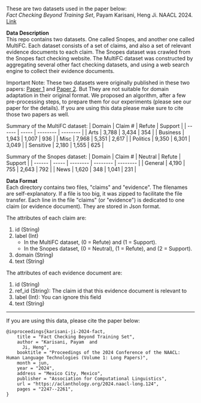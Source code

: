 These are two datasets used in the paper below: <br/>
*Fact Checking Beyond Training Set*, Payam Karisani, Heng Ji. NAACL 2024. [Link](https://arxiv.org/abs/2403.18671)

**Data Description** <br/>
This repo contains two datasets. One called Snopes, and another one called MultiFC. Each dataset consists of a set of claims, and also a set of relevant evidence documents to each claim. The Snopes dataset was crawled from the Snopes fact checking website. The MultiFC dataset was constructed by aggregating several other fact checking datasets, and using a web search engine to collect their evidence documents.

Important Note: These two datasets were originally published in these two papers: [Paper 1](https://arxiv.org/abs/1911.01214) and [Paper 2](https://arxiv.org/abs/1909.03242). But They are not suitable for domain adaptation in their original format. We proposed an algorithm, after a few pre-processing steps, to prepare them for our experiments (please see our paper for the details). If you are using this data please make sure to cite those two papers as well. <br/>

Summary of the MultiFC dataset:
| Domain | Claim # | Refute | Support |
| ------ | ----- | -------- | -------- |
| Arts | 3,788 | 3,434 | 354 |
| Business | 1,943 | 1,007 | 936 |
| Misc | 7,968 | 5,351 | 2,617 |
| Politics | 9,350 | 6,301 | 3,049 |
| Sensitive | 2,180 | 1,555 | 625 |

Summary of the Snopes dataset:
| Domain | Claim # | Neutral | Refute | Support |
| ------ | ----- | -------- | -------- | -------- |
| General | 4,190 | 755 | 2,643 | 792 |
| News | 1,620 | 348 | 1,041 | 231 |

**Data Format** <br/>
Each directory contains two files, "claims" and "evidence". The filenames are self-explanatory. If a file is too big, it was zipped to facilitate the file transfer. Each line in the file "claims" (or "evidence") is dedicated to one claim (or evidence document). They are stored in Json format. 

The attributes of each claim are:
1) id (String)
2) label (Int)
   * In the MultiFC dataset, (0 = Refute) and (1 = Support).
   * In the Snopes dataset, (0 = Neutral), (1 = Refute), and (2 = Support).
4) domain (String)
5) text (String) 

The attributes of each evidence document are:
1) id (String) 
2) ref_id (String): The claim id that this evidence document is relevant to
3) label (Int): You can ignore this field
4) text (String)
---------
If you are using this data, please cite the paper below:

```
@inproceedings{karisani-ji-2024-fact,
    title = "Fact Checking Beyond Training Set",
    author = "Karisani, Payam  and
      Ji, Heng",
    booktitle = "Proceedings of the 2024 Conference of the NAACL: Human Language Technologies (Volume 1: Long Papers)",
    month = jun,
    year = "2024",
    address = "Mexico City, Mexico",
    publisher = "Association for Computational Linguistics",
    url = "https://aclanthology.org/2024.naacl-long.124",
    pages = "2247--2261",
}
```
